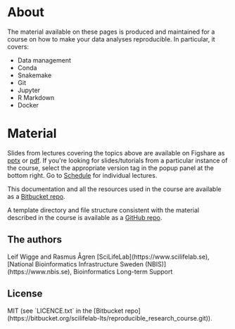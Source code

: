 <h1> About </h1>

The material available on these pages is produced and maintained for a course on how to make your data analyses reproducible. In particular, it covers:

* Data management
* Conda
* Snakemake
* Git
* Jupyter
* R Markdown
* Docker

<h1> Material </h1>

Slides from lectures covering the topics above are available on Figshare as [pptx](https://ndownloader.figshare.com/files/13687424) or [pdf](https://ndownloader.figshare.com/files/13687421). If you're looking for slides/tutorials from a particular instance of the course, select the appropriate version tag in the popup panel at the bottom right. Go to [Schedule](schedule.md) for individual lectures.

This documentation and all the resources used in the course are available as a [Bitbucket repo](https://bitbucket.org/scilifelab-lts/reproducible_research_course.git).

A template directory and file structure consistent with the material described in the course is available as a [GitHub repo](https://github.com/NBISweden/project_template).

<h2> The authors </h2>
Leif Wigge and Rasmus Ågren  
[SciLifeLab](https://www.scilifelab.se), [National Bioinformatics Infrastructure Sweden (NBIS)](https://www.nbis.se), Bioinformatics Long-term Support

<h2> License </h2>
MIT (see `LICENCE.txt` in the [Bitbucket repo](https://bitbucket.org/scilifelab-lts/reproducible_research_course.git)).
